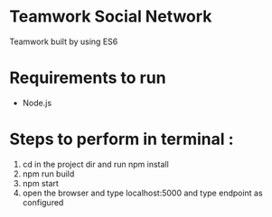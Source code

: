 # Teamwork Social Network
Teamwork built by using ES6
# Requirements to run
* Node.js
# Steps to perform in terminal :
1. cd in the project dir and run npm install
2. npm run build
3. npm start
4. open the browser and type localhost:5000 and type endpoint as configured
